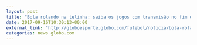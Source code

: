 ```yaml
---
layout: post
title: "Bola rolando na telinha: saiba os jogos com transmisão no fim de semana"
date: 2017-09-16T10:30:13+00:00
external_link: "http://globoesporte.globo.com/futebol/noticia/bola-rolando-na-telinha-saiba-os-jogos-com-transmissao-no-fim-de-semana.ghtml"
categories: news globo.com
---
```

